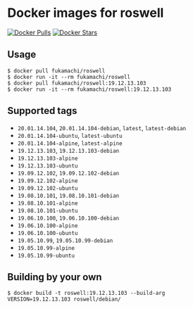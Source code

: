 # Docker images for roswell

[![Docker Pulls](https://img.shields.io/docker/pulls/fukamachi/roswell.svg)](https://hub.docker.com/r/fukamachi/roswell/)
[![Docker Stars](https://img.shields.io/docker/stars/fukamachi/roswell.svg)](https://hub.docker.com/r/fukamachi/roswell/)

## Usage

```
$ docker pull fukamachi/roswell
$ docker run -it --rm fukamachi/roswell
$ docker pull fukamachi/roswell:19.12.13.103
$ docker run -it --rm fukamachi/roswell:19.12.13.103
```

## Supported tags

- `20.01.14.104`, `20.01.14.104-debian`, `latest`, `latest-debian`
- `20.01.14.104-ubuntu`, `latest-ubuntu`
- `20.01.14.104-alpine`, `latest-alpine`
- `19.12.13.103`, `19.12.13.103-debian`
- `19.12.13.103-alpine`
- `19.12.13.103-ubuntu`
- `19.09.12.102`, `19.09.12.102-debian`
- `19.09.12.102-alpine`
- `19.09.12.102-ubuntu`
- `19.08.10.101`, `19.08.10.101-debian`
- `19.08.10.101-alpine`
- `19.08.10.101-ubuntu`
- `19.06.10.100`, `19.06.10.100-debian`
- `19.06.10.100-alpine`
- `19.06.10.100-ubuntu`
- `19.05.10.99`, `19.05.10.99-debian`
- `19.05.10.99-alpine`
- `19.05.10.99-ubuntu`

## Building by your own

```
$ docker build -t roswell:19.12.13.103 --build-arg VERSION=19.12.13.103 roswell/debian/
```
